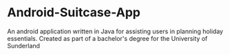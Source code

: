 # Android-Suitcase-App
An android application written in Java for assisting users in planning holiday essentials. Created as part of a bachelor's degree for the University of Sunderland
